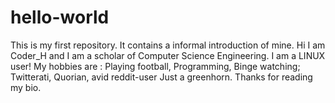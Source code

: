 # hello-world
This is my first repository. It contains a informal introduction of mine.
Hi I am Coder_H and I am a scholar of Computer Science Engineering.
I am a LINUX user!
My hobbies are : Playing football, Programming, Binge watching;
Twitterati, Quorian, avid reddit-user
Just a greenhorn. 
Thanks for reading my bio.

